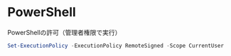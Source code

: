 
# PowerShell

PowerShellの許可（管理者権限で実行）

```powershell
Set-ExecutionPolicy -ExecutionPolicy RemoteSigned -Scope CurrentUser
```
